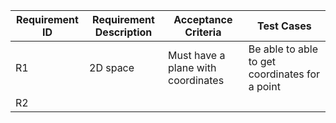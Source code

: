 | Requirement ID | Requirement Description | Acceptance Criteria | Test Cases |
|----------------|-------------------------|---------------------|------------|
|R1              | 2D space                |Must have a plane with coordinates| Be able to able to get coordinates for a point|
|R2              |
